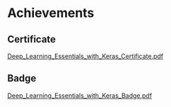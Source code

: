 

# Achievements
## Certificate
[Deep_Learning_Essentials_with_Keras_Certificate.pdf](https://prod-files-secure.s3.us-west-2.amazonaws.com/03e82b26-cccb-4906-bb56-adabcbdc0655/f5cf1405-8a02-49a4-beb6-3d50b033ba6e/Deep_Learning_Essentials_with_Keras_Certificate.pdf?X-Amz-Algorithm=AWS4-HMAC-SHA256&X-Amz-Content-Sha256=UNSIGNED-PAYLOAD&X-Amz-Credential=ASIAZI2LB4664D56SYDU%2F20250207%2Fus-west-2%2Fs3%2Faws4_request&X-Amz-Date=20250207T191116Z&X-Amz-Expires=3600&X-Amz-Security-Token=IQoJb3JpZ2luX2VjEGIaCXVzLXdlc3QtMiJHMEUCIQCejPXBbWiCMwFZAaMnlDt28Ra0Zv8r6qpqYS%2Fr5uGbMQIgNUDF86uHz7W%2BE7N6WZa%2BP%2BywKP7ulgJm0W9z7%2F7Q4Jkq%2FwMIexAAGgw2Mzc0MjMxODM4MDUiDO7g0JsWCC9PlRavCCrcA88d6j4zaC7QV0ovcMD5R%2F6CnW8iO3MNa9%2BjyfmNn5AheigcDuYQ%2FoUrguKWkitV8cgvQD3Mj%2BRGkcfy3e9Kiep63lWfboD3b5JT%2FpZrDBaiREfXi6uou6iQlxplSNqHFKFtRgGVQWquV7WKnrRhT6dVUyMLqyViz8u80qvjKqFnnKh7XniL7oYT3gzCiQf1YKItw1mY0JIAhWKVOktgzqM6T3Mh282ag9MfrCvHHl2DRhRLrh2XDA0AWNulaGTmeKq7QG6oG0eBvlFu5bODp116an55BoJYkm2aqVbkbhxXW3iyQbYwRBMAJmIpmpb9H4Avm7%2FF32QAxGgdnm0YC1HoQ57NYM6FCdH%2FVs%2BvLBeNV33cJEgWXaLpVL8NkOOfhI6K8dQj5SwMHg%2FxEtMkS33Vxwr%2B3UkrgMqyoTLG1rKYOL9wCwy8e4FaumHAHpG7NG2oq7ZeEbEvMrqS00GfIMDagodnaKrNKeiF4jOiNJ6%2B9wMHUA17M8Gm1%2FLnle5jVB%2F1d2o%2BmRhimqpBh%2FOCkeCiRPlqnlxWYzUXBmMHIlRj1PSZ6PrgJVKn3iyKahqmQQ2w7fEZApVf9x3nkntHp1lIK%2FmA6xr69Nrsgwis4Fnib53nyjE3sddU2jFeMIeamb0GOqUBm0gprF%2BcRYDdQdU%2FFrwjJ%2BwvxyS4MLlGQRsurC8RRG0WLhdHTBVS97hvCNcMGODLtntJ1JHFcibzaNU%2FTROB1%2FSbSYf7ohJgZMZ8wpLVLdgprgP9GbkeFaP9cZInvqF7i8jRBblAIzeOHxPt8EcWSNvVajTzrVccL%2FMVejwzHcAAeRhRSvuBuEVYLRPd2yOoa8QMwsRE2mYlQ5jybeUJzQlfcpge&X-Amz-Signature=a9a4352223a7d4ecb499e2830d6a86483a6e431c0067b35ab5c6de94fad704d8&X-Amz-SignedHeaders=host&x-id=GetObject)
## Badge
[Deep_Learning_Essentials_with_Keras_Badge.pdf](https://prod-files-secure.s3.us-west-2.amazonaws.com/03e82b26-cccb-4906-bb56-adabcbdc0655/5c209097-6d96-477f-a031-edc11aa6225f/Deep_Learning_Essentials_with_Keras_Badge.pdf?X-Amz-Algorithm=AWS4-HMAC-SHA256&X-Amz-Content-Sha256=UNSIGNED-PAYLOAD&X-Amz-Credential=ASIAZI2LB4664D56SYDU%2F20250207%2Fus-west-2%2Fs3%2Faws4_request&X-Amz-Date=20250207T191116Z&X-Amz-Expires=3600&X-Amz-Security-Token=IQoJb3JpZ2luX2VjEGIaCXVzLXdlc3QtMiJHMEUCIQCejPXBbWiCMwFZAaMnlDt28Ra0Zv8r6qpqYS%2Fr5uGbMQIgNUDF86uHz7W%2BE7N6WZa%2BP%2BywKP7ulgJm0W9z7%2F7Q4Jkq%2FwMIexAAGgw2Mzc0MjMxODM4MDUiDO7g0JsWCC9PlRavCCrcA88d6j4zaC7QV0ovcMD5R%2F6CnW8iO3MNa9%2BjyfmNn5AheigcDuYQ%2FoUrguKWkitV8cgvQD3Mj%2BRGkcfy3e9Kiep63lWfboD3b5JT%2FpZrDBaiREfXi6uou6iQlxplSNqHFKFtRgGVQWquV7WKnrRhT6dVUyMLqyViz8u80qvjKqFnnKh7XniL7oYT3gzCiQf1YKItw1mY0JIAhWKVOktgzqM6T3Mh282ag9MfrCvHHl2DRhRLrh2XDA0AWNulaGTmeKq7QG6oG0eBvlFu5bODp116an55BoJYkm2aqVbkbhxXW3iyQbYwRBMAJmIpmpb9H4Avm7%2FF32QAxGgdnm0YC1HoQ57NYM6FCdH%2FVs%2BvLBeNV33cJEgWXaLpVL8NkOOfhI6K8dQj5SwMHg%2FxEtMkS33Vxwr%2B3UkrgMqyoTLG1rKYOL9wCwy8e4FaumHAHpG7NG2oq7ZeEbEvMrqS00GfIMDagodnaKrNKeiF4jOiNJ6%2B9wMHUA17M8Gm1%2FLnle5jVB%2F1d2o%2BmRhimqpBh%2FOCkeCiRPlqnlxWYzUXBmMHIlRj1PSZ6PrgJVKn3iyKahqmQQ2w7fEZApVf9x3nkntHp1lIK%2FmA6xr69Nrsgwis4Fnib53nyjE3sddU2jFeMIeamb0GOqUBm0gprF%2BcRYDdQdU%2FFrwjJ%2BwvxyS4MLlGQRsurC8RRG0WLhdHTBVS97hvCNcMGODLtntJ1JHFcibzaNU%2FTROB1%2FSbSYf7ohJgZMZ8wpLVLdgprgP9GbkeFaP9cZInvqF7i8jRBblAIzeOHxPt8EcWSNvVajTzrVccL%2FMVejwzHcAAeRhRSvuBuEVYLRPd2yOoa8QMwsRE2mYlQ5jybeUJzQlfcpge&X-Amz-Signature=303d2e4d45c52263659290fa665bd99fc934c003b3a1a76cebb79482a59c30aa&X-Amz-SignedHeaders=host&x-id=GetObject)
